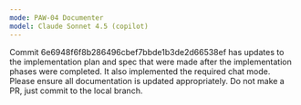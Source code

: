 ```yaml
---
mode: PAW-04 Documenter
model: Claude Sonnet 4.5 (copilot)
---
```


Commit 6e6948f6f8b286496cbef7bbde1b3de2d66538ef has updates to the implementation plan and spec that were made after the implementation phases were completed. It also implemented the required chat mode. Please ensure all documentation is updated appropriately. Do not make a PR, just commit to the local branch.